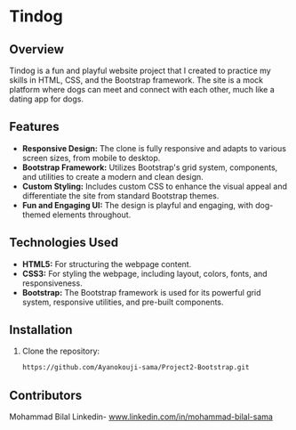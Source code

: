 # Tindog

## Overview

Tindog is a fun and playful website project that I created to practice my skills in HTML, CSS, and the Bootstrap framework. The site is a mock platform where dogs can meet and connect with each other, much like a dating app for dogs.

## Features

- **Responsive Design:** The clone is fully responsive and adapts to various screen sizes, from mobile to desktop.
- **Bootstrap Framework:** Utilizes Bootstrap's grid system, components, and utilities to create a modern and clean design.
- **Custom Styling:** Includes custom CSS to enhance the visual appeal and differentiate the site from standard Bootstrap themes.
- **Fun and Engaging UI:** The design is playful and engaging, with dog-themed elements throughout.

## Technologies Used

- **HTML5:** For structuring the webpage content.
- **CSS3:** For styling the webpage, including layout, colors, fonts, and responsiveness.
- **Bootstrap:** The Bootstrap framework is used for its powerful grid system, responsive utilities, and pre-built components.


## Installation

1. Clone the repository:

   ```bash
   https://github.com/Ayanokouji-sama/Project2-Bootstrap.git


## Contributors
Mohammad Bilal
Linkedin- www.linkedin.com/in/mohammad-bilal-sama
